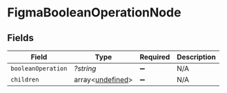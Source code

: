 # FigmaBooleanOperationNode


## Fields

| Field                                         | Type                                          | Required                                      | Description                                   |
| --------------------------------------------- | --------------------------------------------- | --------------------------------------------- | --------------------------------------------- |
| `booleanOperation`                            | *?string*                                     | :heavy_minus_sign:                            | N/A                                           |
| `children`                                    | array<[undefined](..//FigmaSubcanvasNode.md)> | :heavy_minus_sign:                            | N/A                                           |